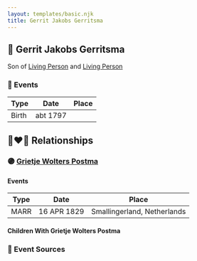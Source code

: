 ```yaml
---
layout: templates/basic.njk
title: Gerrit Jakobs Gerritsma
---
```

## 🔵 Gerrit Jakobs Gerritsma

Son of [Living Person](/people/9/93636176) and [Living Person](/people/1/14777083)

### 📆 Events

Type | Date | Place
------ | ------ | ------
Birth | abt 1797 |

## 👩‍❤️‍👨 Relationships

### 🟣 [Grietje Wolters Postma](/people/1/16677181)

#### Events

Type | Date | Place
------ | ------ | ------
MARR | 16 APR 1829 | Smallingerland, Netherlands
#### Children With Grietje Wolters Postma
### 📰 Event Sources
